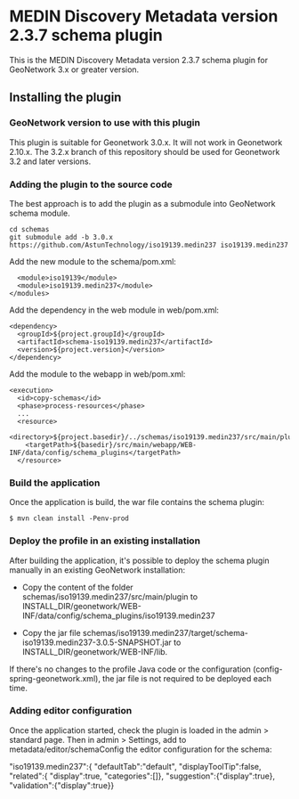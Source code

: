 # MEDIN Discovery Metadata version 2.3.7 schema plugin

This is the MEDIN Discovery Metadata version 2.3.7 schema plugin for GeoNetwork 3.x or greater version.

## Installing the plugin

### GeoNetwork version to use with this plugin

This plugin is suitable for Geonetwork 3.0.x. It will not work in Geonetwork 2.10.x. The 3.2.x branch of this repository should be used for Geonetwork 3.2 and later versions.

### Adding the plugin to the source code

The best approach is to add the plugin as a submodule into GeoNetwork schema module.

```
cd schemas
git submodule add -b 3.0.x https://github.com/AstunTechnology/iso19139.medin237 iso19139.medin237
```

Add the new module to the schema/pom.xml:

```
  <module>iso19139</module>
  <module>iso19139.medin237</module>
</modules>
```

Add the dependency in the web module in web/pom.xml:

```
<dependency>
  <groupId>${project.groupId}</groupId>
  <artifactId>schema-iso19139.medin237</artifactId>
  <version>${project.version}</version>
</dependency>
```

Add the module to the webapp in web/pom.xml:

```
<execution>
  <id>copy-schemas</id>
  <phase>process-resources</phase>
  ...
  <resource>
    <directory>${project.basedir}/../schemas/iso19139.medin237/src/main/plugin</directory>
    <targetPath>${basedir}/src/main/webapp/WEB-INF/data/config/schema_plugins</targetPath>
  </resource>
```

### Build the application 

Once the application is build, the war file contains the schema plugin:

```
$ mvn clean install -Penv-prod
```

### Deploy the profile in an existing installation

After building the application, it's possible to deploy the schema plugin manually in an existing GeoNetwork installation:

- Copy the content of the folder schemas/iso19139.medin237/src/main/plugin to INSTALL_DIR/geonetwork/WEB-INF/data/config/schema_plugins/iso19139.medin237 

- Copy the jar file schemas/iso19139.medin237/target/schema-iso19139.medin237-3.0.5-SNAPSHOT.jar to INSTALL_DIR/geonetwork/WEB-INF/lib.

If there's no changes to the profile Java code or the configuration (config-spring-geonetwork.xml), the jar file is not required to be deployed each time.


### Adding editor configuration
Once the application started, check the plugin is loaded in the admin > standard page. Then in admin > Settings, add to metadata/editor/schemaConfig the editor configuration for the schema:

"iso19139.medin237":{
  "defaultTab":"default",
  "displayToolTip":false,
  "related":{
    "display":true,
    "categories":[]},
  "suggestion":{"display":true},
  "validation":{"display":true}}